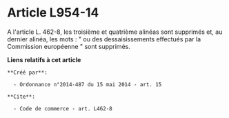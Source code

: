 # Article L954-14

A l'article L. 462-8, les troisième et quatrième alinéas sont supprimés et, au dernier alinéa, les mots : " ou des
dessaisissements effectués par la Commission européenne " sont supprimés.

**Liens relatifs à cet article**

	**Créé par**:

	  - Ordonnance n°2014-487 du 15 mai 2014 - art. 15

	**Cite**:

	  - Code de commerce - art. L462-8
